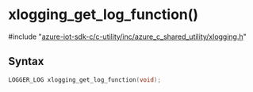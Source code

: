 # xlogging_get_log_function()

\#include "[azure-iot-sdk-c/c-utility/inc/azure_c_shared_utility/xlogging.h](../iot-c-ref-xlogging-h.md)"  

## Syntax

```C
LOGGER_LOG xlogging_get_log_function(void);
```

